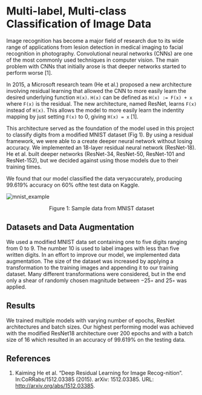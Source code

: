 # Multi-label, Multi-class Classification of Image Data

Image recognition has become a major field of research due to its wide range of applications from lesion detection in medical imaging to facial recognition in photography. Convolutional neural networks (CNNs) are one of the most commonly used techniques in computer vision. The main problem with CNNs that initially arose is that deeper networks started to perform worse [1]. 

In 2015, a Microsoft research team (He et al.) proposed a new architecture involving residual learning that allowed the CNN to more easily learn the desired underlying function `H(x)`. `H(x)` can be defined as `H(x) := F(x) + x` where `F(x)` is the residual. The new architecture, named ResNet, learns `F(x)` instead of `H(x)`. This allows the model to more easily learn the indentity mapping by just setting `F(x)` to 0, giving `H(x) = x` [1]. 

This architecture served as the foundation of the model used in this project to classify digits from a modified MNIST dataset (Fig 1). By using a residual framework, we were able to a create deeper neural network without losing accuracy. We implemented an 18-layer residual neural network (ResNet-18). He et al. built deeper networks (ResNet-34, ResNet-50, ResNet-101 and ResNet-152), but we decided against using those models due to their training times.

We found that our model classified the data veryaccurately, producing 99.619% accuracy on 60% ofthe test data on Kaggle.

![mnist_example](https://user-images.githubusercontent.com/44730503/123496936-c0e87e80-d5f8-11eb-98cc-ef1e9fbc1afb.png)
<p align="center"> Figure 1: Sample data from MNIST dataset  </p>

## Datasets and Data Augmentation
We used a modified MNIST data set containing one to five digits ranging from 0 to 9. The number 10 is used to label images with less than five written digits. In an effort to improve our model, we implemented data augmentation. The size of the dataset was increased by applying a transformation to the training images and appending it to our training dataset. Many different transformations were considered, but in the end only a shear of randomly chosen magnitude between −25◦ and 25◦ was applied.

## Results
We trained multiple models with varying number of epochs, ResNet architectures and batch sizes. Our highest performing model was achieved with the modified ResNet18 architecture over 200 epochs and with a batch size of 16 which resulted in an accuracy of 99.619% on the testing data.

## References
1. Kaiming He et al. “Deep Residual Learning for Image Recog-nition”. In:CoRRabs/1512.03385 (2015). arXiv: 1512.03385. URL: http://arxiv.org/abs/1512.03385.

